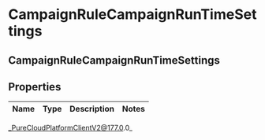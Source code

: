 # CampaignRuleCampaignRunTimeSettings

## CampaignRuleCampaignRunTimeSettings

## Properties

|Name | Type | Description | Notes|
|------------ | ------------- | ------------- | -------------|



_PureCloudPlatformClientV2@177.0.0_
